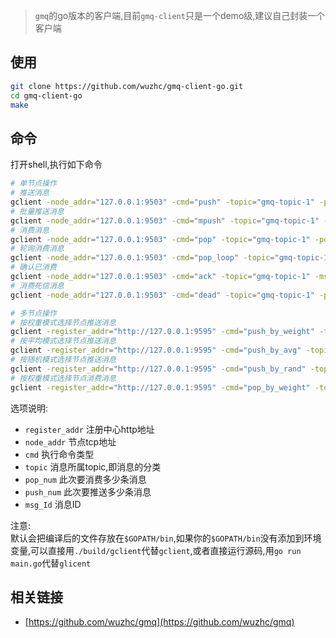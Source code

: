 > `gmq`的go版本的客户端,目前`gmq-client`只是一个demo级,建议自己封装一个客户端

## 使用
```bash
git clone https://github.com/wuzhc/gmq-client-go.git
cd gmq-client-go
make
```

## 命令
打开shell,执行如下命令
```bash
# 单节点操作
# 推送消息
gclient -node_addr="127.0.0.1:9503" -cmd="push" -topic="gmq-topic-1" -push_num=1000
# 批量推送消息
gclient -node_addr="127.0.0.1:9503" -cmd="mpush" -topic="gmq-topic-1" -push_num=1000
# 消费消息
gclient -node_addr="127.0.0.1:9503" -cmd="pop" -topic="gmq-topic-1" -pop_num=1000
# 轮询消费消息
gclient -node_addr="127.0.0.1:9503" -cmd="pop_loop" -topic="gmq-topic-1"
# 确认已消费
gclient -node_addr="127.0.0.1:9503" -cmd="ack" -topic="gmq-topic-1" -msg_id="374389276810416130"
# 消费死信消息
gclient -node_addr="127.0.0.1:9503" -cmd="dead" -topic="gmq-topic-1" -pop_num=1000

# 多节点操作
# 按权重模式选择节点推送消息
gclient -register_addr="http://127.0.0.1:9595" -cmd="push_by_weight" -topic="gmq-topic-1" -push_num=1000
# 按平均模式选择节点推送消息
gclient -register_addr="http://127.0.0.1:9595" -cmd="push_by_avg" -topic="gmq-topic-1" -push_num=1000
# 按随机模式选择节点推送消息
gclient -register_addr="http://127.0.0.1:9595" -cmd="push_by_rand" -topic="gmq-topic-1" -push_num=1000
# 按权重模式选择节点消费消息
gclient -register_addr="http://127.0.0.1:9595" -cmd="pop_by_weight" -topic="gmq-topic-1"
```
选项说明:  
- `register_addr` 注册中心http地址
- `node_addr` 节点tcp地址
- `cmd` 执行命令类型
- `topic` 消息所属topic,即消息的分类
- `pop_num` 此次要消费多少条消息
- `push_num` 此次要推送多少条消息
- `msg_Id` 消息ID

注意:  
默认会把编译后的文件存放在`$GOPATH/bin`,如果你的`$GOPATH/bin`没有添加到环境变量,可以直接用`./build/gclient`代替`gclient`,或者直接运行源码,用`go run main.go`代替`glicent`

## 相关链接
- [https://github.com/wuzhc/gmq](https://github.com/wuzhc/gmq)